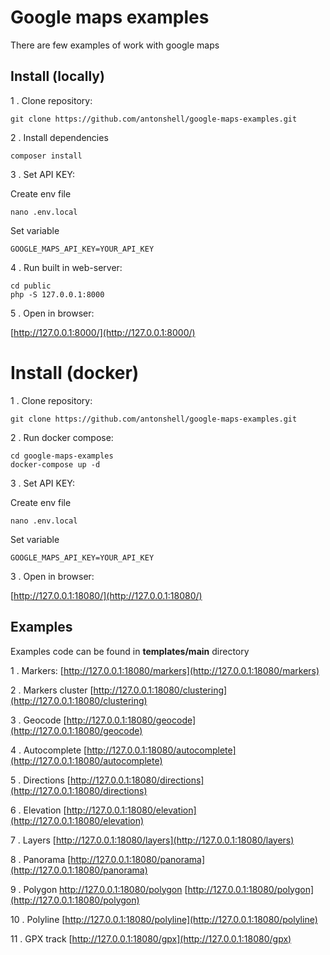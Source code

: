 # Google maps examples

There are few examples of work with google maps

## Install (locally)

1 . Clone repository:

```
git clone https://github.com/antonshell/google-maps-examples.git
```

2 . Install dependencies

```
composer install
```

3 . Set API KEY:

Create env file
```
nano .env.local
```

Set variable
```
GOOGLE_MAPS_API_KEY=YOUR_API_KEY
```

4 . Run built in web-server:

```
cd public
php -S 127.0.0.1:8000
```

5 . Open in browser:

[http://127.0.0.1:8000/](http://127.0.0.1:8000/)

# Install (docker)

1 . Clone repository:

```
git clone https://github.com/antonshell/google-maps-examples.git
```

2 . Run docker compose:

```
cd google-maps-examples
docker-compose up -d
```

3 . Set API KEY:

Create env file
```
nano .env.local
```

Set variable
```
GOOGLE_MAPS_API_KEY=YOUR_API_KEY
```

3 . Open in browser:

[http://127.0.0.1:18080/](http://127.0.0.1:18080/)

## Examples

Examples code can be found in **templates/main** directory

1 . Markers: 
[http://127.0.0.1:18080/markers](http://127.0.0.1:18080/markers)

2 . Markers cluster
[http://127.0.0.1:18080/clustering](http://127.0.0.1:18080/clustering)

3 . Geocode
[http://127.0.0.1:18080/geocode](http://127.0.0.1:18080/geocode)

4 . Autocomplete
[http://127.0.0.1:18080/autocomplete](http://127.0.0.1:18080/autocomplete)

5 . Directions
[http://127.0.0.1:18080/directions](http://127.0.0.1:18080/directions)

6 . Elevation
[http://127.0.0.1:18080/elevation](http://127.0.0.1:18080/elevation)

7 . Layers
[http://127.0.0.1:18080/layers](http://127.0.0.1:18080/layers)

8 . Panorama
[http://127.0.0.1:18080/panorama](http://127.0.0.1:18080/panorama)

9 . Polygon
http://127.0.0.1:18080/polygon
[http://127.0.0.1:18080/polygon](http://127.0.0.1:18080/polygon)

10 . Polyline
[http://127.0.0.1:18080/polyline](http://127.0.0.1:18080/polyline)

11 . GPX track
[http://127.0.0.1:18080/gpx](http://127.0.0.1:18080/gpx)